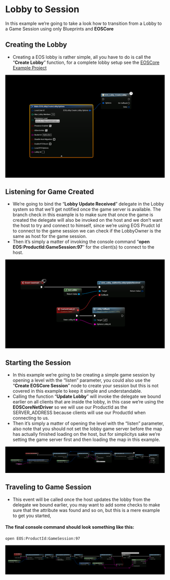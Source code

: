 # Lobby to Session
In this example we’re going to take a look how to transition from a Lobby to a Game Session using only Blueprints and **EOSCore**

## Creating the Lobby
- Creating a EOS lobby is rather simple, all you have to do is call the “**Create Lobby**” function, for a complete lobby setup see the [EOSCore Example Project](../../example-project.md)

![Image](../../../static/img/Screenshot-2021-10-20-100153.png)


## Listening for Game Created
- We’re going to bind the “**Lobby Update Received**” delegate in the Lobby system so that we’ll get notified once the game server is available. The branch check in this example is to make sure that once the game is created the delegate will also be invoked on the host and we don’t want the host to try and connect to himself, since we’re using EOS Prudct Id to connect to the game session we can check if the LobbyOwner is the same as host for the game session.
- Then it’s simply a matter of invoking the console command “**open EOS:ProductId:GameSession:97**″ for the client(s) to connect to the host.

![Image](../../../static/img/delegate.png)

## Starting the Session
- In this example we’re going to be creating a simple game session by opening a level with the “listen” parameter, you could also use the “**Create EOSCore Session**” node to create your session but this is not covered in this example to keep it simple and understandable.
- Calling the function “**Update Lobby**” will invoke the delegate we bound earlier on all clients that are inside the lobby, in this case we’re using the **EOSCoreNetDriver** so we will use our ProductId as the SERVER_ADDRESS because clients will use our ProductId when connecting to us.
- Then it’s simply a matter of opening the level with the “listen” parameter, also note that you should not set the lobby game server before the map has actually finished loading on the host, but for simplicitys sake we’re setting the game server first and then loading the map in this example.

![Image](../../../static/img/start.png)

## Traveling to Game Session
- This event will be called once the host updates the lobby from the delegate we bound earlier, you may want to add some checks to make sure that the attribute was found and so on, but this is a mere example to get you started,

#### The final console command should look something like this: 

```
open EOS:ProductId:GameSession:97
```

![Image](../../../static/img/Screenshot-2021-10-30-215029.png)